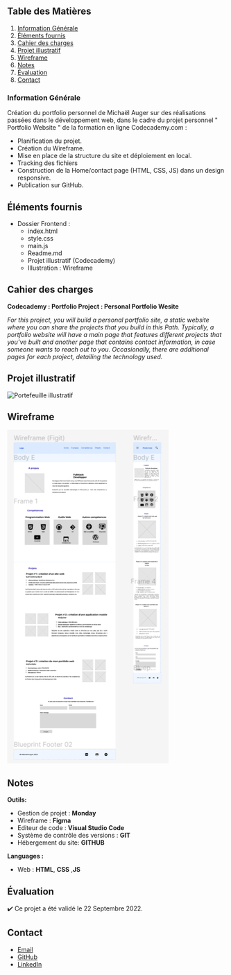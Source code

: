 ## Table des Matières
1. [Information Générale](#Information-Generale)
2. [Éléments fournis](#Éléments-fournis)
3. [Cahier des charges](#Cahier-des-charges)
4. [Projet illustratif](#Projet-illustratif)
5. [Wireframe](#Wireframe)
6. [Notes](#Notes)
7. [Évaluation](#Évaluation)
8. [Contact](#Contact)


### Information Générale
Création du portfolio personnel de Michaël Auger sur des réalisations passées dans le développement web, dans le cadre du projet personnel " Portfolio Website " de la formation en ligne Codecademy.com  : 
* Planification du projet.
* Création du Wireframe.
* Mise en place de la structure du site et déploiement en local.
* Tracking des fichiers
* Construction de la Home/contact page (HTML, CSS, JS) dans un design responsive.
* Publication sur GitHub.


## Éléments fournis
 * Dossier Frontend :
    - index.html
    - style.css
    - main.js
    - Readme.md
    - Projet illustratif (Codecademy)
    - Illustration : Wireframe


##  Cahier des charges
**Codecademy : Portfolio Project : Personal Portfolio Wesite**
 
*For this project, you will build a personal portfolio site, a static website where you can share the projects that you build in this Path. Typically, a portfolio website will have a main page that features different projects that you’ve built and another page that contains contact information, in case someone wants to reach out to you. Occasionally, there are additional pages for each project, detailing the technology used.*

## Projet illustratif
![Portefeuille illustratif](https://static-assets.codecademy.com/Paths/front-end-career-path/personal-portfolio-website/personal-portfolio-website-screenshot.png)

## Wireframe
![Wireframe](Resources/images/Wireframe.png)

## Notes
**Outils:**
 * Gestion de projet : **Monday**
 * Wireframe : **Figma**
 * Editeur de code : **Visual Studio Code**
 * Système de contrôle des versions : **GIT**
 * Hébergement du site: **GITHUB**
  
**Languages :**
 * Web : **HTML**, **CSS** ,**JS**


## Évaluation
:heavy_check_mark: Ce projet a été validé le 22 Septembre 2022.


## Contact
* [Email](mailto:auger.michaell@gmail;com)
* [GitHub](https://github.com/ByronMike)
* [LinkedIn](https://www.linkedin.com/in/auger-michael/)

